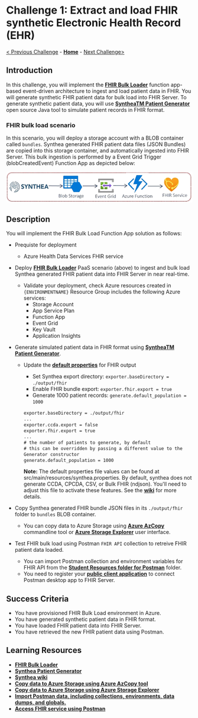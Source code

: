 # Challenge 1: Extract and load FHIR synthetic Electronic Health Record (EHR)

[< Previous Challenge](./Challenge00.md) - **[Home](../readme.md)** - [Next Challenge>](./Challenge02.md)

## Introduction

In this challenge, you will implement the **[FHIR Bulk Loader](https://github.com/microsoft/fhir-loader)** function app-based event-driven architecture to ingest and load patient data in FHIR.  You will generate synthetic FHIR patient data for bulk load into FHIR Server.  To generate synthetic patient data, you will use **[SyntheaTM Patient Generator](https://github.com/synthetichealth/synthea#syntheatm-patient-generator)** open source Java tool to simulate patient records in FHIR format.  

### FHIR bulk load scenario
In this scenario, you will deploy a storage account with a BLOB container called `bundles`.  Synthea generated FHIR patient data files (JSON Bundles) are copied into this storage container, and automatically ingested into FHIR Server.  This bulk ingestion is performed by a Event Grid Trigger (blobCreatedEvent) Function App as depicted below:

<center><img src="../images/challenge01-architecture.png" width="550"></center>

## Description

You will implement the FHIR Bulk Load Function App solution as follows:
- Prequiste for deployment
   - Azure Health Data Services FHIR service
- Deploy **[FHIR Bulk Loader](https://github.com/microsoft/fhir-loader)** PaaS scenario (above) to ingest and bulk load Synthea generated FHIR patient data into FHIR Server in near real-time.
   - Validate your deployment, check Azure resources created in `{ENVIRONMENTNAME}` Resource Group includes the following Azure services:
      - Storage Account
      - App Service Plan
      - Function App
      - Event Grid
      - Key Vault
      - Application Insights

- Generate simulated patient data in FHIR format using **[SyntheaTM Patient Generator](https://github.com/synthetichealth/synthea#syntheatm-patient-generator)**.

   - Update the **[default properties](https://github.com/synthetichealth/synthea#changing-the-default-properties)** for FHIR output
      - Set Synthea export directory: 
      `exporter.baseDirectory = ./output/fhir`
      - Enable FHIR bundle export: 
      `exporter.fhir.export = true`
      - Generate 1000 patient records: 
      `generate.default_population = 1000`
        
      ```properties
      exporter.baseDirectory = ./output/fhir
      ...
      exporter.ccda.export = false
      exporter.fhir.export = true
      ...
      # the number of patients to generate, by default
      # this can be overridden by passing a different value to the Generator constructor
      generate.default_population = 1000
      ```

      **Note:** The default properties file values can be found at src/main/resources/synthea.properties. By default, synthea does not generate CCDA, CPCDA, CSV, or Bulk FHIR (ndjson). You'll need to adjust this file to activate these features. See the **[wiki](https://github.com/synthetichealth/synthea/wiki)** for more details.

- Copy Synthea generated FHIR bundle JSON files in its `./output/fhir` folder to `bundles` BLOB container.
   - You can copy data to Azure Storage using **[Azure AzCopy](https://docs.microsoft.com/en-us/azure/storage/common/storage-use-azcopy-v10)** commandline tool or **[Azure Storage Explorer](https://docs.microsoft.com/en-us/azure/storage/blobs/storage-quickstart-blobs-storage-explorer#upload-blobs-to-the-container)** user interface.
- Test FHIR bulk load using Postman `FHIR API` collection to retreive FHIR patient data loaded.
   - You can import Postman collection and environment variables for FHIR API from the **[Student Resources folder for Postman](./Resources/Postman)** folder.
   - You need to register your **[public client application](https://docs.microsoft.com/en-us/azure/healthcare-apis/fhir/use-postman)**  to connect Postman desktop app to FHIR Server.

## Success Criteria

   - You have provisioned FHIR Bulk Load environment in Azure.
   - You have generated synthetic patient data in FHIR format.
   - You have loaded FHIR patient data into FHIR Server.
   - You have retrieved the new FHIR patient data using Postman.

## Learning Resources

- **[FHIR Bulk Loader](https://github.com/microsoft/fhir-loader)**
- **[Synthea Patient Generator](https://github.com/synthetichealth/synthea#syntheatm-patient-generator)**
- **[Synthea wiki](https://github.com/synthetichealth/synthea/wiki)**
- **[Copy data to Azure Storage using Azure AzCopy tool](https://docs.microsoft.com/en-us/azure/storage/common/storage-use-azcopy-v10)**
- **[Copy data to Azure Storage using Azure Storage Explorer](https://docs.microsoft.com/en-us/azure/storage/blobs/storage-quickstart-blobs-storage-explorer#upload-blobs-to-the-container)** 
- **[Import Postman data, including collections, environments, data dumps, and globals.](https://learning.postman.com/docs/getting-started/importing-and-exporting-data/)**
- **[Access FHIR service using Postman](https://docs.microsoft.com/en-us/azure/healthcare-apis/fhir/use-postman)**

